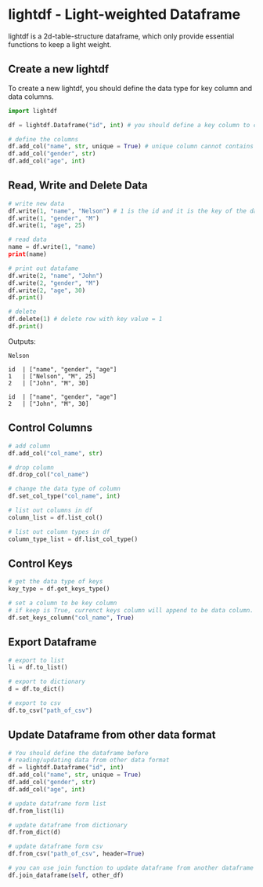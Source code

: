 # lightdf - Light-weighted Dataframe

lightdf is a 2d-table-structure dataframe, which only provide essential functions to keep a light weight.

## Create a new lightdf

To create a new lightdf, you should define the data type for key column and data columns.

```python
import lightdf

df = lightdf.Dataframe("id", int) # you should define a key column to control dataframe

# define the columns
df.add_col("name", str, unique = True) # unique column cannot contains duplicated data
df.add_col("gender", str)
df.add_col("age", int)
```

## Read, Write and Delete Data

```python
# write new data
df.write(1, "name", "Nelson") # 1 is the id and it is the key of the data
df.write(1, "gender", "M")
df.write(1, "age", 25)

# read data
name = df.write(1, "name)
print(name)

# print out datafame
df.write(2, "name", "John")
df.write(2, "gender", "M")
df.write(2, "age", 30)
df.print()

# delete
df.delete(1) # delete row with key value = 1
df.print()
```

Outputs:
```bush
Nelson

id  | ["name", "gender", "age"]
1   | ["Nelson", "M", 25]
2   | ["John", "M", 30]

id  | ["name", "gender", "age"]
2   | ["John", "M", 30]
```

## Control Columns

```python
# add column
df.add_col("col_name", str)

# drop column
df.drop_col("col_name")

# change the data type of column
df.set_col_type("col_name", int)

# list out columns in df
column_list = df.list_col()

# list out column types in df
column_type_list = df.list_col_type()
```

## Control Keys

```python
# get the data type of keys
key_type = df.get_keys_type()

# set a column to be key column
# if keep is True, currenct keys column will append to be data column.
df.set_keys_column("col_name", True)
```

## Export Dataframe

```python
# export to list
li = df.to_list()

# export to dictionary
d = df.to_dict()

# export to csv
df.to_csv("path_of_csv")
```

## Update Dataframe from other data format

```python
# You should define the dataframe before
# reading/updating data from other data format
df = lightdf.Dataframe("id", int)
df.add_col("name", str, unique = True)
df.add_col("gender", str)
df.add_col("age", int)

# update dataframe form list
df.from_list(li)

# update dataframe from dictionary
df.from_dict(d)

# update dataframe form csv
df.from_csv("path_of_csv", header=True)

# you can use join function to update dataframe from another dataframe
df.join_dataframe(self, other_df)
```
